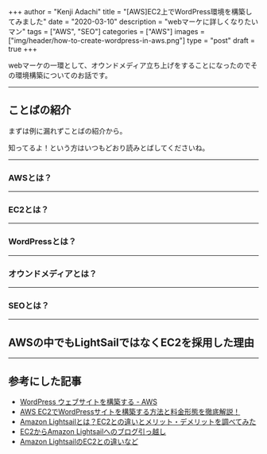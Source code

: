 +++
author = "Kenji Adachi"
title = "[AWS]EC2上でWordPress環境を構築してみました"
date = "2020-03-10"
description = "webマーケに詳しくなりたいマン"
tags = ["AWS", "SEO"]
categories = ["AWS"]
images  = ["img/header/how-to-create-wordpress-in-aws.png"]
type = "post"
draft =  true
+++


webマーケの一環として、オウンドメディア立ち上げをすることになったのでその環境構築についてのお話です。

---------

## ことばの紹介

まずは例に漏れずことばの紹介から。

知ってるよ！という方はいつもどおり読みとばしてくださいね。

---------

### AWSとは？

---------

### EC2とは？

---------

### WordPressとは？

---------

### オウンドメディアとは？

---------

### SEOとは？

---------

## AWSの中でもLightSailではなくEC2を採用した理由



---------

## 参考にした記事

- [WordPress ウェブサイトを構築する - AWS](https://aws.amazon.com/jp/getting-started/projects/build-wordpress-website/)
- [AWS EC2でWordPressサイトを構築する方法と料金形態を徹底解説！](https://blog.codecamp.jp/wordpress-aws-ec2)
- [Amazon Lightsailとは？EC2との違いとメリット・デメリットを調べてみた](https://techblog.nhn-techorus.com/archives/14300)
- [EC2からAmazon Lightsailへのブログ引っ越し](https://www.blog.danishi.net/2019/04/02/post-46/)
- [Amazon LightsailのEC2との違いなど](https://inaba-serverdesign.jp/blog/20161216/amazon_lightsail_ec2.html)
